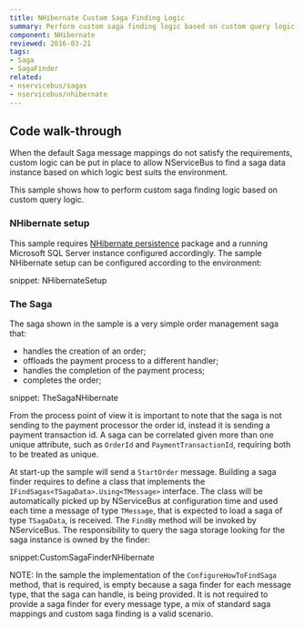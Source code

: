```yaml
---
title: NHibernate Custom Saga Finding Logic
summary: Perform custom saga finding logic based on custom query logic when the Saga storage is a relational database using NHibernate as the O/RM.
component: NHibernate
reviewed: 2016-03-21
tags:
- Saga
- SagaFinder
related:
- nservicebus/sagas
- nservicebus/nhibernate
---
```


## Code walk-through

When the default Saga message mappings do not satisfy the requirements, custom logic can be put in place to allow NServiceBus to find a saga data instance based on which logic best suits the  environment.

This sample shows how to perform custom saga finding logic based on custom query logic.


### NHibernate setup

This sample requires [NHibernate persistence](https://www.nuget.org/packages/NServiceBus.NHibernate/) package and a running Microsoft SQL Server instance configured accordingly. The sample NHibernate setup can be configured according to the environment:

snippet: NHibernateSetup


### The Saga

The saga shown in the sample is a very simple order management saga that:

 * handles the creation of an order;
 * offloads the payment process to a different handler;
 * handles the completion of the payment process;
 * completes the order;

snippet: TheSagaNHibernate

From the process point of view it is important to note that the saga is not sending to the payment processor the order id, instead it is sending a payment transaction id. A saga can be correlated given more than one unique attribute, such as `OrderId` and `PaymentTransactionId`, requiring both to be treated as unique.

At start-up the sample will send a `StartOrder` message. Building a saga finder requires to define a class that implements the `IFindSagas<TSagaData>.Using<TMessage>` interface. The class will be automatically picked up by NServiceBus at configuration time and used each time a message of type `TMessage`, that is expected to load a saga of type `TSagaData`, is received. The `FindBy` method will be invoked by NServiceBus. The responsibility to query the saga storage looking for the saga instance is owned by the finder:

snippet:CustomSagaFinderNHibernate

NOTE: In the sample the implementation of the `ConfigureHowToFindSaga` method, that is required, is empty because a saga finder for each message type, that the saga can handle, is being provided. It is not required to provide a saga finder for every message type, a mix of standard saga mappings and custom saga finding is a valid scenario.